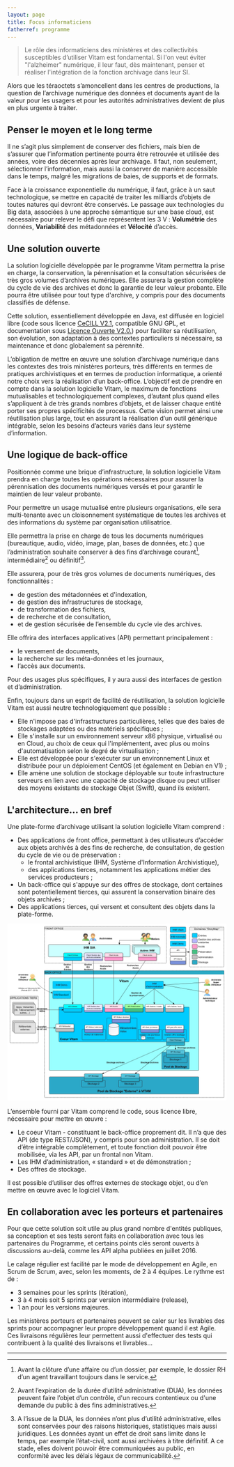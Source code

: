 ```yaml
---
layout: page
title: Focus informaticiens
fatherref: programme
---
```

>Le rôle des informaticiens des ministères et des collectivités susceptibles 
d’utiliser Vitam est fondamental. Si l'on veut éviter "l'alzheimer" numérique, 
il leur faut, dès maintenant, penser et réaliser l'intégration de la fonction archivage dans leur SI.

Alors que les téraoctets s’amoncellent dans les centres de productions, la 
question de l’archivage numérique des données et documents ayant de la valeur pour les usagers et 
pour les autorités administratives devient de plus en plus urgente à traiter.

## Penser le moyen et le long terme

Il ne s’agit plus simplement de conserver des fichiers, mais bien de s’assurer que 
l’information pertinente pourra être retrouvée et utilisée des années, voire des
 décennies après leur archivage. Il faut, non seulement, sélectionner l’information, mais aussi la
 conserver de manière accessible dans le temps, malgré les migrations de baies, 
 de supports et de formats.

Face à la croissance exponentielle du numérique, il faut, grâce à un saut 
technologique, se mettre en capacité de traiter les milliards d’objets de toutes
 natures qui devront être conservés. Le passage aux technologies du Big data, 
 associées à une approche sémantique sur une base cloud, est nécessaire pour 
 relever le défi que représentent les 3 V : **Volumétrie** des données, **Variabilité** 
 des métadonnées et **Vélocité** d’accès.

## Une solution ouverte

La solution logicielle développée par le programme Vitam permettra la prise en 
charge, la conservation, la pérennisation et la consultation sécurisées de très 
gros volumes d’archives numériques. Elle assurera la gestion complète du cycle 
de vie des archives et donc la garantie de leur valeur probante. Elle pourra 
être utilisée pour tout type d'archive, y compris pour des documents classifiés 
de défense.

Cette solution, essentiellement développée en Java, est diffusée en logiciel libre (code sous licence 
[CeCILL V2.1](http://www.cecill.info/licences/Licence_CeCILL_V2-fr.html), 
compatible GNU GPL, et documentation sous 
[Licence Ouverte V2.0.](https://www.etalab.gouv.fr/wp-content/uploads/2017/04/ETALAB-Licence-Ouverte-v2.0.pdf)) 
pour faciliter sa réutilisation, 
son évolution, son adaptation à des contextes particuliers si nécessaire, sa 
maintenance et donc globalement sa pérennité.

L’obligation de mettre en œuvre une solution d’archivage numérique dans les 
contextes des trois ministères porteurs, très différents en termes de 
pratiques archivistiques et en termes de production informatique, a orienté 
notre choix vers la réalisation d’un back-office. L’objectif est de prendre en 
compte dans la solution logicielle Vitam, le maximum de fonctions mutualisables 
et technologiquement complexes, d’autant plus quand elles s’appliquent à de 
très grands nombres d’objets, et de laisser chaque entité porter ses propres 
spécificités de processus. Cette vision permet ainsi une réutilisation plus 
large, tout en assurant la réalisation d’un outil générique intégrable, selon les 
besoins d’acteurs variés dans leur système d’information.

## Une logique de back-office

Positionnée comme une brique d’infrastructure, la solution logicielle Vitam prendra en charge toutes les 
opérations nécessaires pour assurer la pérennisation des documents numériques 
versés et pour garantir le maintien de leur valeur probante.

Pour permettre un usage mutualisé entre plusieurs organisations, elle sera 
multi-tenante avec un cloisonnement systématique de toutes les archives et 
des informations du système par organisation utilisatrice.

Elle permettra la prise en charge de tous les documents numériques (bureautique,
 audio, vidéo, image, plan, bases de données, etc.) que l’administration 
 souhaite conserver à des fins d’archivage courant[^1], intermédiaire[^2] ou 
 définitif[^3]. 

Elle assurera, pour de très gros volumes de documents numériques, des 
fonctionnalités :

* de gestion des métadonnées et d'indexation,
* de gestion des infrastructures de stockage,
* de transformation des fichiers,
* de recherche et de consultation,
* et de gestion sécurisée de l’ensemble du cycle vie des archives.

Elle offrira des interfaces applicatives (API) permettant principalement :

* le versement de documents,
* la recherche sur les méta-données et les journaux,
* l’accès aux documents.

Pour des usages plus spécifiques, il y aura aussi des interfaces de gestion et 
d’administration.

Enfin, toujours dans un esprit de facilité de réutilisation, la solution 
logicielle Vitam est aussi neutre technologiquement que possible :

* Elle n'impose pas d'infrastructures particulières, telles que des baies de 
stockages adaptées ou des matériels spécifiques ;
* Elle s'installe sur un environnement serveur x86 physique, virtualisé ou en 
Cloud, au choix de ceux qui l'implémentent, avec plus ou moins d'automatisation 
selon le degré de virtualisation ;
* Elle est développée pour s'exécuter sur un environnement Linux et distribuée 
pour un déploiement CentOS (et également en Debian en V1) ;
* Elle amène une solution de stockage déployable sur toute infrastructure 
serveurs en lien avec une capacité de stockage disque ou peut
 utiliser des moyens existants de stockage Objet (Swift), quand ils existent.

## L'architecture... en bref
 
Une plate-forme d’archivage utilisant la solution logicielle Vitam comprend : 

* Des applications de front office, permettant à des utilisateurs d’accéder aux 
objets archivés à des fins de recherche, de consultation, de gestion du cycle de vie 
ou de préservation :
	* le frontal archivistique (IHM, Système d'Information Archivistique),
	* des applications tierces, notamment les applications métier des services producteurs ;
* Un back-office qui s'appuye sur des offres de stockage, dont certaines sont potentiellement tierces, qui assurent la conservation binaire des objets archivés ;
* Des applications tierces, qui versent et consultent des objets dans la plate-forme.

![Architecture Générale Vitam](/public/images/ArchitectureGenerale.jpg)

L’ensemble fourni par Vitam comprend le code, sous licence libre, nécessaire pour mettre en œuvre :

* Le coeur Vitam - constituant le back-office proprement dit. Il n’a que des API (de type REST/JSON), y compris pour son administration. Il se doit d’être intégrable complètement, et toute fonction doit pouvoir être mobilisée, via les API, par un frontal non Vitam.
* Les IHM d’administration, « standard » et de démonstration ;
* Des offres de stockage.

Il est possible d’utiliser des offres externes de stockage objet, ou d’en mettre en œuvre avec le logiciel Vitam.

## En collaboration avec les porteurs et partenaires

Pour que cette solution soit utile au plus grand nombre d'entités publiques, sa conception et 
ses tests seront faits en collaboration avec tous les partenaires du Programme, 
et certains points clés seront ouverts à discussions au-delà, comme les API alpha publiées en juillet 2016.
 
Le calage régulier est facilité par le mode de développement en Agile, en Scrum 
de Scrum, avec, selon les moments, de 2 à 4 équipes. Le rythme est de :

* 3 semaines pour les sprints (itération),
* 3 à 4 mois soit 5 sprints par version intermédiaire (release),
* 1 an pour les versions majeures.

Les ministères porteurs et partenaires peuvent se caler sur les livrables des sprints pour accompagner leur propre développement 
quand il est Agile. Ces livraisons régulières leur permettent aussi d'effectuer des tests qui contribuent à la qualité des livraisons et livrables... 

<hr/>

[^1]: Avant la clôture d’une affaire ou d’un dossier, par exemple, le dossier RH d’un agent travaillant toujours dans le service.

[^2]: Avant l’expiration de la durée d’utilité administrative (DUA), les données peuvent faire l’objet d’un contrôle, d'un recours contentieux ou d'une demande du public à des fins administratives.

[^3]: A l’issue de la DUA, les données n’ont plus d’utilité administrative, elles sont conservées pour des raisons historiques, statistiques mais aussi juridiques. Les données ayant un effet de droit sans limite dans le temps, par exemple l’état-civil, sont aussi archivées à titre définitif. A ce stade, elles doivent pouvoir être communiquées au public, en conformité avec les délais légaux de communicabilité.
